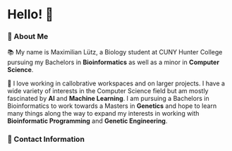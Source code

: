 # Hello! :wave:	

### :microscope:	About Me 

:books:	My name is Maximilian Lütz, a Biology student at CUNY Hunter College pursuing my Bachelors in **Bioinformatics** as well as a minor in **Computer Science**. 

:brain:	I love working in callobrative workspaces and on larger projects. I have a wide variety of interests in the Computer Science field but am mostly fascinated by **AI** and **Machine Learning**. I am pursuing a Bachelors in Bioinformatics to work towards a Masters in **Genetics** and hope to learn many things along the way  to expand my interests in working with **Bioinformatic Programming** and **Genetic Engineering**. 

### :incoming_envelope:	Contact Information
